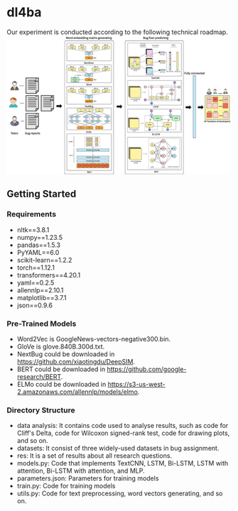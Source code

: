 # dl4ba
Our experiment is conducted according to the following technical roadmap.
<img src="roadmap.pdf" alt="roadmap"/>
## Getting Started
### Requirements
- nltk==3.8.1
- numpy==1.23.5
- pandas==1.5.3
- PyYAML==6.0
- scikit-learn==1.2.2
- torch==1.12.1
- transformers==4.20.1
- yaml==0.2.5
- allennlp==2.10.1
- matplotlib==3.7.1
- json==0.9.6

### Pre-Trained Models
- Word2Vec is GoogleNews-vectors-negative300.bin.
- GloVe is glove.840B.300d.txt.
- NextBug could be downloaded in https://github.com/xiaotingdu/DeepSIM.
- BERT could be downloaded in https://github.com/google-research/BERT.
- ELMo could be downloaded in https://s3-us-west-2.amazonaws.com/allennlp/models/elmo.

### Directory Structure
- data analysis: It contains code used to analyse results, such as code for Cliff's Delta, code for Wilcoxon signed-rank test, code for drawing plots, and so on.
- datasets: It consist of three widely-used datasets in bug assignment.
- res: It is a set of results about all research questions.
- models.py: Code that implements TextCNN, LSTM, Bi-LSTM, LSTM with attention, Bi-LSTM with attention, and MLP.
- parameters.json: Parameters for training models
- train.py: Code for training models
- utils.py: Code for text preprocessing, word vectors generating, and so on.
